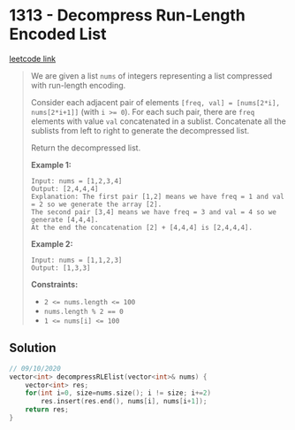 # 1313 - Decompress Run-Length Encoded List

[leetcode link](https://leetcode.com/problems/decompress-run-length-encoded-list/)

> We are given a list `nums` of integers representing a list compressed with run-length encoding.
>
> Consider each adjacent pair of elements `[freq, val] = [nums[2*i], nums[2*i+1]]` (with `i >= 0`). For each such pair, there are `freq` elements with value `val` concatenated in a sublist. Concatenate all the sublists from left to right to generate the decompressed list.
>
> Return the decompressed list.
>
> **Example 1:**
>
> ```
> Input: nums = [1,2,3,4]
> Output: [2,4,4,4]
> Explanation: The first pair [1,2] means we have freq = 1 and val = 2 so we generate the array [2].
> The second pair [3,4] means we have freq = 3 and val = 4 so we generate [4,4,4].
> At the end the concatenation [2] + [4,4,4] is [2,4,4,4].
> ```
>
> **Example 2:**
>
> ```
> Input: nums = [1,1,2,3]
> Output: [1,3,3]
> ```
>
> **Constraints:**
>
> - `2 <= nums.length <= 100`
> - `nums.length % 2 == 0`
> - `1 <= nums[i] <= 100`

## Solution

```cpp
// 09/10/2020
vector<int> decompressRLElist(vector<int>& nums) {
    vector<int> res;
    for(int i=0, size=nums.size(); i != size; i+=2)
        res.insert(res.end(), nums[i], nums[i+1]);
    return res;
}
```